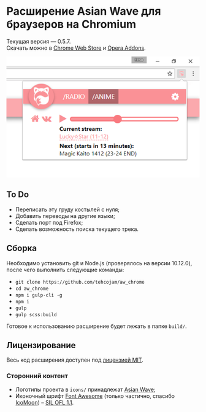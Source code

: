 # Расширение Asian Wave для браузеров на Chromium

Текущая версия — 0.5.7.  
Скачать можно в [Chrome Web Store](https://chrome.google.com/webstore/detail/ecbegehkeefmdjnjhldeogkhbhhjhfje) и [Opera Addons](https://addons.opera.com/ru/extensions/details/asian-wave/).  

![interface](images/screenshots/en-anime.png)

## To Do
* Переписать эту груду костылей с нуля;
* Добавить переводы на другие языки;
* Сделать порт под Firefox;
* Сделать возможность поиска текущего трека.

## Сборка
Необходимо установить git и Node.js (проверялось на версии 10.12.0), после чего выполнить следующие команды:
* `git clone https://github.com/tehcojam/aw_chrome`
* `cd aw_chrome`
* `npm i gulp-cli -g`
* `npm i`
* `gulp`
* `gulp scss:build`

Готовое к использованию расширение будет лежать в папке `build/`.

## Лицензирование
Весь код расширения доступен под [лицензией MIT](license.txt).

### Сторонний контент
* Логотипы проекта в `icons/` принадлежат [Asian Wave](https://asianwave.ru);
* Иконочный шрифт [Font Awesome](http://fontawesome.io) (только частично, спасибо [IcoMoon](https://icomoon.io/app)) – [SIL OFL 1.1](http://scripts.sil.org/OFL).

